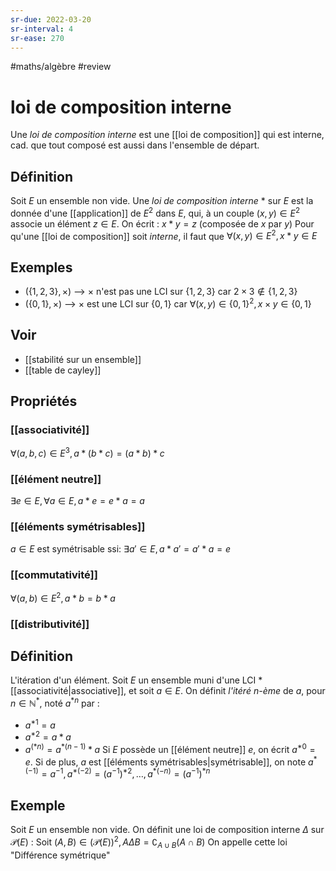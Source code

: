 ```yaml
---
sr-due: 2022-03-20
sr-interval: 4
sr-ease: 270
---
```


#maths/algèbre #review 
# loi de composition interne

Une _loi de composition interne_ est une [[loi de composition]] qui est interne, cad. que tout composé est aussi dans l'ensemble de départ.

## Définition
Soit $E$ un ensemble non vide.
Une _loi de composition interne_ $*$ sur $E$ est la donnée d'une [[application]] de $E^2$ dans $E$, qui, à un couple $(x, y)\in E^2$ associe un élément $z\in E$.
On écrit : $x*y = z$ (composée de $x$ par $y$)
Pour qu'une [[loi de composition]] soit _interne_, il faut que $\forall (x,y)\in E^2, x*y\in E$

## Exemples
- $(\{1, 2, 3\}, \times)$ --> $\times$ n'est pas une LCI sur $\{1, 2, 3\}$ car $2\times3 \not\in \{1, 2, 3\}$
- $(\{0, 1\}, \times)$ --> $\times$ est une LCI sur $\{0,1\}$ car $\forall (x,y)\in\{0,1\}^2, x\times y \in \{0,1\}$

## Voir
 - [[stabilité sur un ensemble]]
 - [[table de cayley]]

## Propriétés

### [[associativité]]
$\forall(a,b,c)\in E^3, a*(b*c)=(a*b)*c$

### [[élément neutre]]
$\exists e\in E, \forall a\in E, a*e=e*a=a$

### [[éléments symétrisables]]
$a\in E$ est symétrisable ssi: $\exists a'\in E, a*a' = a'*a = e$
### [[commutativité]]
$\forall(a,b)\in E^2, a*b = b*a$
### [[distributivité]]



## Définition
L'itération d'un élément.
Soit $E$ un ensemble muni d'une LCI $*$ [[associativité|associative]], et soit $a\in E$.
On définit _l'itéré $n$-ème_ de $a$, pour $n\in\mathbb N^*$, noté $a^{*n}$ par :
 - $a^{*1} = a$
 - $a^{*2} = a*a$
 - $a^{(*n)} = a^{*(n-1)}*a$
 Si $E$ possède un [[élément neutre]] $e$, on écrit $a^{*0} = e$.
 Si de plus, $a$ est [[éléments symétrisables|symétrisable]], on note $a^{*(-1)} = a^{-1},\, a^{*(-2)} = (a^{-1})^{*2},\, \ldots,\, a^{*(-n)} = (a^{-1})^{*n}$

## Exemple

Soit $E$ un ensemble non vide.
On définit une loi de composition interne $\Delta$ sur $\mathscr P(E)$ :
Soit $(A, B)\in(\mathscr P(E))^2, A\Delta B = \complement_{A\cup B}(A\cap B)$ 
On appelle cette loi "Différence symétrique"




